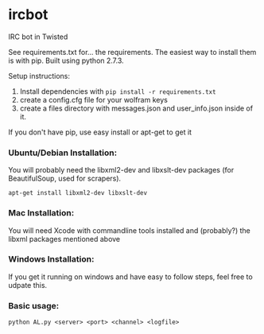 ircbot
======

IRC bot in Twisted

See requirements.txt for... the requirements.  The easiest way to install them is with pip.  Built using python 2.7.3.

Setup instructions:

1. Install dependencies with `pip install -r requirements.txt`
2. create a config.cfg file for your wolfram keys
3. create a files directory with messages.json and user_info.json inside of it.


If you don't have pip, use easy install or apt-get to get it

### Ubuntu/Debian Installation:

You will probably need the libxml2-dev and libxslt-dev packages (for BeautifulSoup, used for scrapers). 

`apt-get install libxml2-dev libxslt-dev`

### Mac Installation:

You will need Xcode with commandline tools installed and (probably?) the libxml packages mentioned above


### Windows Installation:

If you get it running on windows and have easy to follow steps, feel free to udpate this.

### Basic usage:
`python AL.py <server> <port> <channel> <logfile>`


